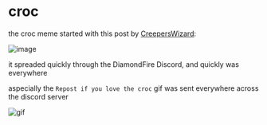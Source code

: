 # croc
the croc meme started with this post by [CreepersWizard](../players/CreepersWizard.md):

![image](https://user-images.githubusercontent.com/85891155/159383822-2f269917-5efb-464f-a515-4e580b8b7f8e.png)

it spreaded quickly through the DiamondFire Discord, and quickly was everywhere

aspecially the `Repost if you love the croc` gif was sent everywhere across the discord server

![gif](https://cdn.discordapp.com/attachments/784121986241658910/933836479950643210/the_croc.gif)